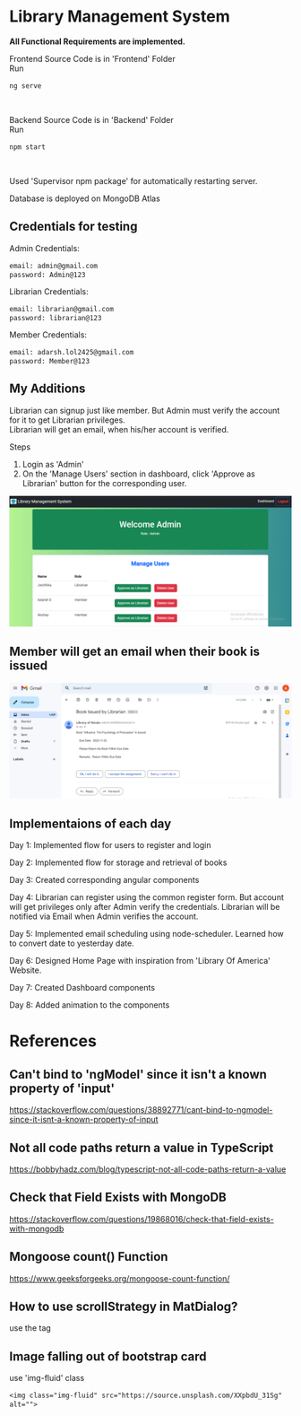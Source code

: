# Library Management System

<strong>All Functional Requirements are implemented.</strong>

Frontend Source Code is in 'Frontend' Folder<br>
Run 
```
ng serve
```
<br>

Backend Source Code is in 'Backend' Folder<br>
Run
 ```
npm start
 ```
<br>

Used 'Supervisor npm package' for automatically restarting server. <br>

Database is deployed on MongoDB Atlas<br>
## Credentials for testing
Admin Credentials:

```
email: admin@gmail.com
password: Admin@123
```

Librarian Credentials:

```
email: librarian@gmail.com
password: librarian@123
```

Member Credentials:

```
email: adarsh.lol2425@gmail.com
password: Member@123
```

## My Additions
Librarian can signup just like member. But Admin must verify the account for it to get Librarian privileges. <br>
Librarian will get an email, when his/her account is verified.<br>

Steps<br>

1. Login as 'Admin'<br>
2. On the 'Manage Users' section in dashboard, click 'Approve as Librarian' button for the corresponding user.<br>

![Admin page](https://github.com/adarsh-2425/Library-Management-System/blob/f4809f6d54d47bfcb4b3741703689bd4e7ed6f05/Frontend/src/assets/images/admin.PNG)

## Member will get an email when their book is issued

![Email page](https://github.com/adarsh-2425/Library-Management-System/blob/d2d204c6c5cef035983f55845d0193e3b70ab0c9/Frontend/src/assets/images/issued.PNG)

## Implementaions of each day
Day 1:
Implemented flow for users to register and login

Day 2:
Implemented flow for storage and retrieval of books

Day 3:
Created corresponding angular components

Day 4:
Librarian can register using the common register form. But account will get privileges only after Admin verify the credentials. Librarian will be notified via Email when Admin verifies the account.

Day 5:
Implemented email scheduling using node-scheduler.
Learned how to convert date to yesterday date.

Day 6:
Designed Home Page with inspiration from 'Library Of America' Website.

Day 7:
Created Dashboard components

Day 8:
Added animation to the components

# References

## Can't bind to 'ngModel' since it isn't a known property of 'input'

https://stackoverflow.com/questions/38892771/cant-bind-to-ngmodel-since-it-isnt-a-known-property-of-input

## Not all code paths return a value in TypeScript

https://bobbyhadz.com/blog/typescript-not-all-code-paths-return-a-value

## Check that Field Exists with MongoDB
https://stackoverflow.com/questions/19868016/check-that-field-exists-with-mongodb

## Mongoose count() Function
https://www.geeksforgeeks.org/mongoose-count-function/

## How to use scrollStrategy in MatDialog?

use the <mat-dialog-content> tag

## Image falling out of bootstrap card
use 'img-fluid' class
```
<img class="img-fluid" src="https://source.unsplash.com/XXpbdU_31Sg" alt="">
```